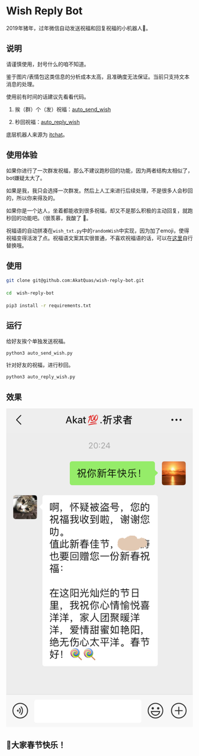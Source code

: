 # Wish Reply Bot

2019年猪年，过年微信自动发送祝福和回复祝福的小机器人🤖️。

## 说明

请谨慎使用，封号什么的咱不知道。

鉴于图片/表情包这类信息的分析成本太高，且准确度无法保证。当前只支持文本消息的处理。

使用前有时间的话建议先看看代码。

1. 挨（群）个（发）祝福：[auto_send_wish](auto_send_wish.py)

1. 秒回祝福：[auto_reply_wish](auto_reply_wish.py)

底层机器人来源为 [itchat](https://itchat.readthedocs.io/zh/latest/)。

## 使用体验

如果你进行了一次群发祝福，那么不建议跑秒回的功能，因为两者结构太相似了，bot嫌疑太大了。

如果是我，我只会选择一次群发。然后上人工来进行后续处理，不是很多人会秒回的，所以你来得及的。

如果你是一个达人，坐着都能收到很多祝福，却又不是那么积极的主动回复，就跑秒回的功能吧。（很羡慕，我酸了 🍋。


祝福语的自动拼凑在`wish_txt.py`中的`randomWish`中实现，因为加了emoji，使得祝福变得活泼了点。祝福语文案其实很普通，不喜欢祝福语的话，可以在[这里](wish_txt.py)自行替换哦。

## 使用

```bash
git clone git@github.com:AkatQuas/wish-reply-bot.git

cd  wish-reply-bot

pip3 install -r requirements.txt
```

## 运行

给好友挨个单独发送祝福。

```bash
python3 auto_send_wish.py
```

针对好友的祝福，进行秒回。

```bash
python3 auto_reply_wish.py
```

## 效果

![](screenshot.png)

## 🐷大家春节快乐！
